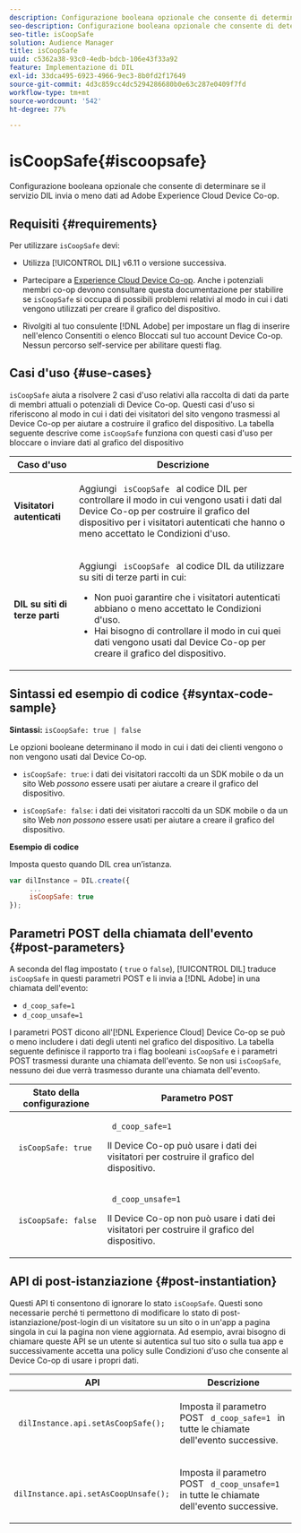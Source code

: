 ```yaml
---
description: Configurazione booleana opzionale che consente di determinare se il servizio DIL invia o meno dati ad Adobe Experience Cloud Device Co-op.
seo-description: Configurazione booleana opzionale che consente di determinare se il servizio DIL invia o meno dati ad Adobe Experience Cloud Device Co-op.
seo-title: isCoopSafe
solution: Audience Manager
title: isCoopSafe
uuid: c5362a38-93c0-4edb-bdcb-106e43f33a92
feature: Implementazione di DIL
exl-id: 33dca495-6923-4966-9ec3-8b0fd2f17649
source-git-commit: 4d3c859cc4dc5294286680b0e63c287e0409f7fd
workflow-type: tm+mt
source-wordcount: '542'
ht-degree: 77%

---
```


# isCoopSafe{#iscoopsafe}

Configurazione booleana opzionale che consente di determinare se il servizio DIL invia o meno dati ad Adobe Experience Cloud Device Co-op.

## Requisiti {#requirements}

Per utilizzare `isCoopSafe` devi:

* Utilizza [!UICONTROL DIL] v6.11 o versione successiva.
* Partecipare a [Experience Cloud Device Co-op](https://docs.adobe.com/content/help/it-IT/device-co-op/using/home.html). Anche i potenziali membri co-op devono consultare questa documentazione per stabilire se `isCoopSafe` si occupa di possibili problemi relativi al modo in cui i dati vengono utilizzati per creare il grafico del dispositivo.

* Rivolgiti al tuo consulente [!DNL Adobe] per impostare un flag di inserire nell&#39;elenco Consentiti o elenco Bloccati sul tuo account Device Co-op. Nessun percorso self-service per abilitare questi flag.

## Casi d&#39;uso {#use-cases}

`isCoopSafe` aiuta a risolvere 2 casi d&#39;uso relativi alla raccolta di dati da parte di membri attuali o potenziali di Device Co-op. Questi casi d&#39;uso si riferiscono al modo in cui i dati dei visitatori del sito vengono trasmessi al Device Co-op per aiutare a costruire il grafico del dispositivo. La tabella seguente descrive come `isCoopSafe` funziona con questi casi d&#39;uso per bloccare o inviare dati al grafico del dispositivo

<table id="table_A24C63D2A21F47EDBAC8FA5E7BE888D8"> 
 <thead> 
  <tr> 
   <th colname="col1" class="entry"> Caso d'uso </th> 
   <th colname="col2" class="entry"> Descrizione </th> 
  </tr> 
 </thead>
 <tbody> 
  <tr> 
   <td colname="col1"> <p> <b>Visitatori autenticati</b> </p> </td> 
   <td colname="col2"> <p>Aggiungi <code> isCoopSafe </code> al codice <span class="wintitle"> DIL </span> per controllare il modo in cui vengono usati i dati dal Device Co-op per costruire il grafico del dispositivo per i visitatori autenticati che hanno o meno accettato le Condizioni d'uso. </p> </td> 
  </tr> 
  <tr> 
   <td colname="col1"> <p> <b>DIL su siti di terze parti</b> </p> </td> 
   <td colname="col2"> <p>Aggiungi <code> isCoopSafe </code> al codice <span class="wintitle"> DIL </span> da utilizzare su siti di terze parti in cui: </p> <p> 
     <ul id="ul_C27BB26510314834A2A7CD99D46DA4AC"> 
      <li id="li_4E6AE574F18646F09C0CF4553EEA1A9E">Non puoi garantire che i visitatori autenticati abbiano o meno accettato le Condizioni d'uso. </li> 
      <li id="li_26D0561BF32B4278B0A6B5082C17FED8">Hai bisogno di controllare il modo in cui quei dati vengono usati dal Device Co-op per creare il grafico del dispositivo. </li> 
     </ul> </p> </td> 
  </tr> 
 </tbody> 
</table>

## Sintassi ed esempio di codice {#syntax-code-sample}

**Sintassi:** `isCoopSafe: true | false`

Le opzioni booleane determinano il modo in cui i dati dei clienti vengono o non vengono usati dal Device Co-op.

* `isCoopSafe: true`: i dati dei visitatori raccolti da un SDK mobile o da un sito Web *possono* essere usati per aiutare a creare il grafico del dispositivo.

* `isCoopSafe: false`: i dati dei visitatori raccolti da un SDK mobile o da un sito Web *non possono* essere usati per aiutare a creare il grafico del dispositivo.

**Esempio di codice**

Imposta questo quando DIL crea un’istanza.

```js
var dilInstance = DIL.create({ 
     ... 
     isCoopSafe: true 
});
```

## Parametri POST della chiamata dell&#39;evento {#post-parameters}

A seconda del flag impostato ( `true` o `false`), [!UICONTROL DIL] traduce `isCoopSafe` in questi parametri POST e li invia a [!DNL Adobe] in una chiamata dell&#39;evento:

* `d_coop_safe=1`
* `d_coop_unsafe=1`

I parametri POST dicono all&#39;[!DNL Experience Cloud] Device Co-op se può o meno includere i dati degli utenti nel grafico del dispositivo. La tabella seguente definisce il rapporto tra i flag booleani `isCoopSafe` e i parametri POST trasmessi durante una chiamata dell&#39;evento. Se non usi `isCoopSafe`, nessuno dei due verrà trasmesso durante una chiamata dell&#39;evento.

<table id="table_0A544534CA904F4D9836A34B8C1EACBB"> 
 <thead> 
  <tr> 
   <th colname="col1" class="entry"> Stato della configurazione </th> 
   <th colname="col2" class="entry"> Parametro POST </th> 
  </tr> 
 </thead>
 <tbody> 
  <tr> 
   <td colname="col1"> <p> <code> isCoopSafe: true </code> </p> </td> 
   <td colname="col2"> <p> <code> d_coop_safe=1 </code> </p> <p>Il Device Co-op può usare i dati dei visitatori per costruire il grafico del dispositivo. </p> </td> 
  </tr> 
  <tr> 
   <td colname="col1"> <p> <code> isCoopSafe: false </code> </p> </td> 
   <td colname="col2"> <p> <code> d_coop_unsafe=1 </code> </p> <p>Il Device Co-op non può usare i dati dei visitatori per costruire il grafico del dispositivo. </p> </td> 
  </tr> 
 </tbody> 
</table>

## API di post-istanziazione  {#post-instantiation}

Questi API ti consentono di ignorare lo stato `isCoopSafe`. Questi sono necessarie perché ti permettono di modificare lo stato di post-istanziazione/post-login di un visitatore su un sito o in un&#39;app a pagina singola in cui la pagina non viene aggiornata. Ad esempio, avrai bisogno di chiamare queste API se un utente si autentica sul tuo sito o sulla tua app e successivamente accetta una policy sulle Condizioni d&#39;uso che consente al Device Co-op di usare i propri dati.

<table id="table_BAA96B1F82BE48C3A61A1AF1367BA45C"> 
 <thead> 
  <tr> 
   <th colname="col1" class="entry"> API </th> 
   <th colname="col2" class="entry"> Descrizione </th> 
  </tr> 
 </thead>
 <tbody> 
  <tr> 
   <td colname="col1"> <p> <code> dilInstance.api.setAsCoopSafe(); </code> </p> </td> 
   <td colname="col2"> <p>Imposta il parametro POST <code> d_coop_safe=1 </code> in tutte le chiamate dell'evento successive. </p> </td> 
  </tr> 
  <tr> 
   <td colname="col1"> <p> <code> dilInstance.api.setAsCoopUnsafe(); </code> </p> </td> 
   <td colname="col2"> <p>Imposta il parametro POST <code> d_coop_unsafe=1 </code> in tutte le chiamate dell'evento successive. </p> </td> 
  </tr> 
 </tbody> 
</table>

<!-- 

Wiki page https://wiki.corp.adobe.com/x/RCfFTg

 -->
